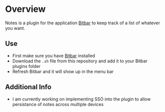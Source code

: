 # Overview

Notes is a plugin for the application [Bitbar](https://getbitbar.com/) to keep track of a list of whatever you want.

## Use

- First make sure you have [Bitbar](https://getbitbar.com/) installed
- Download the `.sh` file from this repository and add it to your Bitbar plugins folder
- Refresh Bitbar and it will show up in the menu bar

## Additional Info

 - I am currently working on implementing SSO into the plugin to allow persistance of notes across multiple devices

